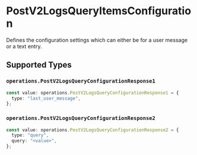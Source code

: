 # PostV2LogsQueryItemsConfiguration

Defines the configuration settings which can either be for a user message or a text entry.


## Supported Types

### `operations.PostV2LogsQueryConfigurationResponse1`

```typescript
const value: operations.PostV2LogsQueryConfigurationResponse1 = {
  type: "last_user_message",
};
```

### `operations.PostV2LogsQueryConfigurationResponse2`

```typescript
const value: operations.PostV2LogsQueryConfigurationResponse2 = {
  type: "query",
  query: "<value>",
};
```

